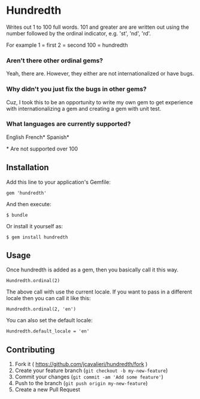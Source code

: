 # Hundredth

Writes out 1 to 100 full words. 101 and greater are are written out using the number followed by the
ordinal indicator, e.g. 'st', 'nd', 'rd'.

For example
1 = first
2 = second
100 = hundredth

### Aren't there other ordinal gems?
Yeah, there are. However, they either are not internationalized or have bugs.

### Why didn't you just fix the bugs in other gems?
Cuz, I took this to be an opportunity to write my own gem to get experience with
internationalizing a gem and creating a gem with unit test.

### What languages are currently supported?
English
French*
Spanish*

\* Are not supported over 100

## Installation

Add this line to your application's Gemfile:

    gem 'hundredth'

And then execute:

    $ bundle

Or install it yourself as:

    $ gem install hundredth

## Usage

Once hundredth is added as a gem, then you basically call it this way.

    Hundredth.ordinal(2)

The above call with use the current locale. If you want to pass in a different locale then you can
call it like this:

    Hundredth.ordinal(2, 'en')

You can also set the default locale:

    Hundredth.default_locale = 'en'

## Contributing

1. Fork it ( https://github.com/jcavalieri/hundredth/fork )
2. Create your feature branch (`git checkout -b my-new-feature`)
3. Commit your changes (`git commit -am 'Add some feature'`)
4. Push to the branch (`git push origin my-new-feature`)
5. Create a new Pull Request

